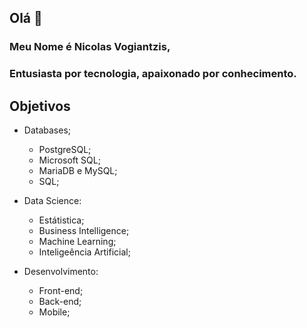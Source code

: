 ## Olá 👋

### Meu Nome é Nicolas Vogiantzis,
  ### Entusiasta por tecnologia, apaixonado por conhecimento.
  
## Objetivos
 
 * Databases;
      * PostgreSQL;
      * Microsoft SQL;
      * MariaDB e MySQL;
      * SQL; 
  
 * Data Science:
      * Estátistica;
      * Business Intelligence;
      * Machine Learning;
      * Inteligeência Artificial;

 * Desenvolvimento:
      * Front-end;
      * Back-end;
      * Mobile;
 


<!--
**nickvgs/nickvgs** is a ✨ _special_ ✨ repository because its `README.md` (this file) appears on your GitHub profile.

Here are some ideas to get you started:

- 🔭 I’m currently working on ...
- 🌱 I’m currently learning ...
- 👯 I’m looking to collaborate on ...
- 🤔 I’m looking for help with ...
- 💬 Ask me about ...
- 📫 How to reach me: ...
- 😄 Pronouns: ...
- ⚡ Fun fact: ...
-->
